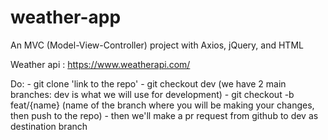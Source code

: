 # weather-app
An MVC (Model-View-Controller) project with Axios, jQuery, and HTML 

Weather api : https://www.weatherapi.com/

Do: - git clone 'link to the repo' 
    - git checkout dev (we have 2 main branches: dev is what we will use for development)
    - git checkout -b feat/{name} (name of the branch where you will be making your changes, then push to the repo)
    - then we'll make a pr request from github to dev as destination branch 
